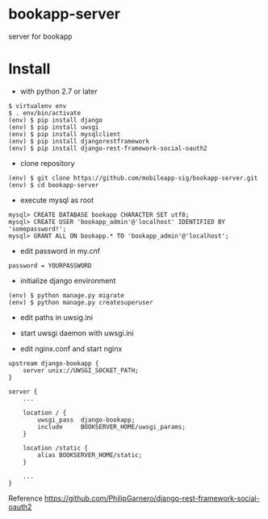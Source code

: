 # bookapp-server
server for bookapp

# Install

* with python 2.7 or later
```
$ virtualenv env
$ . env/bin/activate
(env) $ pip install django
(env) $ pip install uwsgi
(env) $ pip install mysqlclient 
(env) $ pip install djangorestframework
(env) $ pip install django-rest-framework-social-oauth2
```

* clone repository 
```
(env) $ git clone https://github.com/mobileapp-sig/bookapp-server.git
(env) $ cd bookapp-server
```

* execute mysql as root
```
mysql> CREATE DATABASE bookapp CHARACTER SET utf8; 
mysql> CREATE USER 'bookapp_admin'@'localhost' IDENTIFIED BY 'somepassword!';
mysql> GRANT ALL ON bookapp.* TO 'bookapp_admin'@'localhost';
```

* edit password in my.cnf 
```
password = YOURPASSWORD 
```

* initialize django environment
```
(env) $ python manage.py migrate
(env) $ python manage.py createsuperuser
```

* edit paths in uwsig.ini 

* start uwsgi daemon with uwsgi.ini

* edit nginx.conf and start nginx
```
upstream django-bookapp {
    server unix://UWSGI_SOCKET_PATH;
}

server {
    ...

    location / {
        uwsgi_pass  django-bookapp;
        include     BOOKSERVER_HOME/uwsgi_params;
    }

    location /static {
        alias BOOKSERVER_HOME/static;
    }

    ...
}
```

Reference
https://github.com/PhilipGarnero/django-rest-framework-social-oauth2
